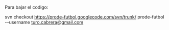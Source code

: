 Para bajar el codigo:

svn checkout https://prode-futbol.googlecode.com/svn/trunk/ prode-futbol --username turo.cabrera@gmail.com